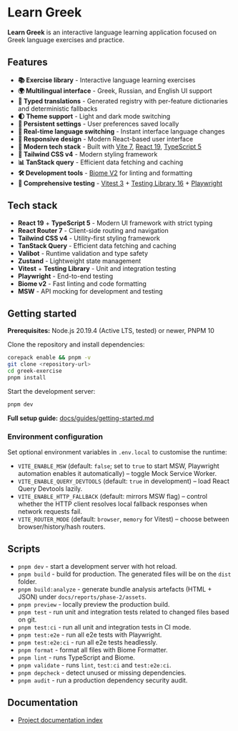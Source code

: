 # Learn Greek

**Learn Greek** is an interactive language learning application focused on Greek language exercises and practice.

## Features

- **📚 Exercise library** - Interactive language learning exercises
- **🌍 Multilingual interface** - Greek, Russian, and English UI support
- **🧾 Typed translations** - Generated registry with per-feature dictionaries and deterministic fallbacks
- **🌓 Theme support** - Light and dark mode switching
- **💾 Persistent settings** - User preferences saved locally
- **🔄 Real-time language switching** - Instant interface language changes
- **📱 Responsive design** - Modern React-based user interface
- **🚀 Modern tech stack** - Built with [Vite 7](https://vitejs.dev), [React 19](https://reactjs.org), [TypeScript 5](https://www.typescriptlang.org)
- **🎨 Tailwind CSS v4** - Modern styling framework
- **📊 TanStack query** - Efficient data fetching and caching
- **🛠️ Development tools** - [Biome V2](https://next.biomejs.dev) for linting and formatting
- **🧪 Comprehensive testing** - [Vitest 3](https://vitest.dev/) + [Testing Library 16](https://testing-library.com/) + [Playwright](https://playwright.dev)

## Tech stack

- **React 19** + **TypeScript 5** - Modern UI framework with strict typing
- **React Router 7** - Client-side routing and navigation
- **Tailwind CSS v4** - Utility-first styling framework
- **TanStack Query** - Efficient data fetching and caching
- **Valibot** - Runtime validation and type safety
- **Zustand** - Lightweight state management
- **Vitest** + **Testing Library** - Unit and integration testing
- **Playwright** - End-to-end testing
- **Biome v2** - Fast linting and code formatting
- **MSW** - API mocking for development and testing

## Getting started

**Prerequisites:** Node.js 20.19.4 (Active LTS, tested) or newer, PNPM 10

Clone the repository and install dependencies:

```bash
corepack enable && pnpm -v
git clone <repository-url>
cd greek-exercise
pnpm install
```

Start the development server:

```bash
pnpm dev
```

**Full setup guide:** [docs/guides/getting-started.md](docs/guides/getting-started.md)

### Environment configuration

Set optional environment variables in `.env.local` to customise the runtime:

- `VITE_ENABLE_MSW` (default: `false`; set to `true` to start MSW, Playwright automation enables it automatically) – toggle Mock Service Worker.
- `VITE_ENABLE_QUERY_DEVTOOLS` (default: `true` in development) – load React Query Devtools lazily.
- `VITE_ENABLE_HTTP_FALLBACK` (default: mirrors MSW flag) – control whether the HTTP client resolves local fallback responses when network requests fail.
- `VITE_ROUTER_MODE` (default: `browser`, `memory` for Vitest) – choose between browser/history/hash routers.

## Scripts

- `pnpm dev` - start a development server with hot reload.
- `pnpm build` - build for production. The generated files will be on the `dist` folder.
- `pnpm build:analyze` - generate bundle analysis artefacts (HTML + JSON) under `docs/reports/phase-2/assets`.
- `pnpm preview` - locally preview the production build.
- `pnpm test` - run unit and integration tests related to changed files based on git.
- `pnpm test:ci` - run all unit and integration tests in CI mode.
- `pnpm test:e2e` - run all e2e tests with Playwright.
- `pnpm test:e2e:ci` - run all e2e tests headlessly.
- `pnpm format` - format all files with Biome Formatter.
- `pnpm lint` - runs TypeScript and Biome.
- `pnpm validate` - runs `lint`, `test:ci` and `test:e2e:ci`.
- `pnpm depcheck` - detect unused or missing dependencies.
- `pnpm audit` - run a production dependency security audit.

## Documentation

- [Project documentation index](docs/README.md)
